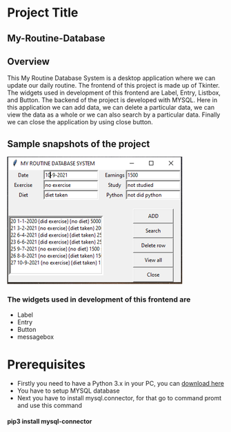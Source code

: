 # Project Title
## My-Routine-Database
## Overview
This My Routine Database System is a desktop application where we can update our daily routine. The frontend of this project is made up of Tkinter. The widgets used in development of this frontend are Label, Entry, Listbox, and Button. The backend of the project is developed with MYSQL. Here in this application we can add data, we can delete a particular data, we can view the data as a whole or we can also search by a particular data. Finally we can close the application by using close button.
## Sample snapshots of the project
![](Images/view_all.png)
### The widgets used in development of this frontend are
* Label
* Entry
* Button
* messagebox
# Prerequisites
* Firstly you need to have a Python 3.x in your PC, you can
[download here](https://www.python.org/downloads/)
* You have to setup MYSQL database 
* Next you have to install mysql.connector, for that go to command promt and use this command 
#### pip3 install mysql-connector
